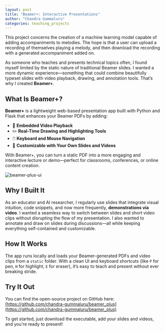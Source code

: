 ```yaml
---
layout: post
title: "Beamer+: Interactive Presentations"
author: "Chandra Gummaluru"
categories: teaching_projects
---
```


This project concerns the creation of a machine learning model capable of adding accompaniments to melodies. The hope is that a user can upload a recording of themselves playing a melody, and then download the recording with a generated accompaniment added on.

As someone who teaches and presents technical topics often, I found myself limited by the static nature of traditional Beamer slides. I wanted a more dynamic experience—something that could combine beautifully typeset slides with video playback, drawing, and annotation tools. That’s why I created **Beamer+**.

## What Is Beamer+?

**Beamer+** is a lightweight web-based presentation app built with Python and Flask that enhances your Beamer PDFs by adding:

- 🎥 **Embedded Video Playback**  
- ✏️ **Real-Time Drawing and Highlighting Tools**  
- 🖱️ **Keyboard and Mouse Navigation**  
- 🧠 **Customizable with Your Own Slides and Videos**

With Beamer+, you can turn a static PDF into a more engaging and interactive lecture or demo—perfect for classrooms, conferences, or online content creation.

![beamer-plus-ui](https://github.com/user-attachments/assets/8793a043-201f-4b2e-87ef-d673d5ffab3a)

## Why I Built It

As an educator and AI researcher, I regularly use slides that integrate visual intuition, code snippets, and now more frequently, **demonstrations via video**. I wanted a seamless way to switch between slides and short video clips without disrupting the flow of my presentation. I also wanted to annotate and draw on slides during discussions—all while keeping everything self-contained and customizable.

## How It Works

The app runs locally and loads your Beamer-generated PDFs and video clips from a `static` folder. With a clean UI and keyboard shortcuts (like `P` for pen, `H` for highlight, `E` for eraser), it’s easy to teach and present without ever breaking stride.

## Try It Out

You can find the open-source project on GitHub here:  
[https://github.com/chandra-gummaluru/beamer_plus](https://github.com/chandra-gummaluru/beamer_plus)

To get started, just download the executable, add your slides and videos, and you're ready to present!
